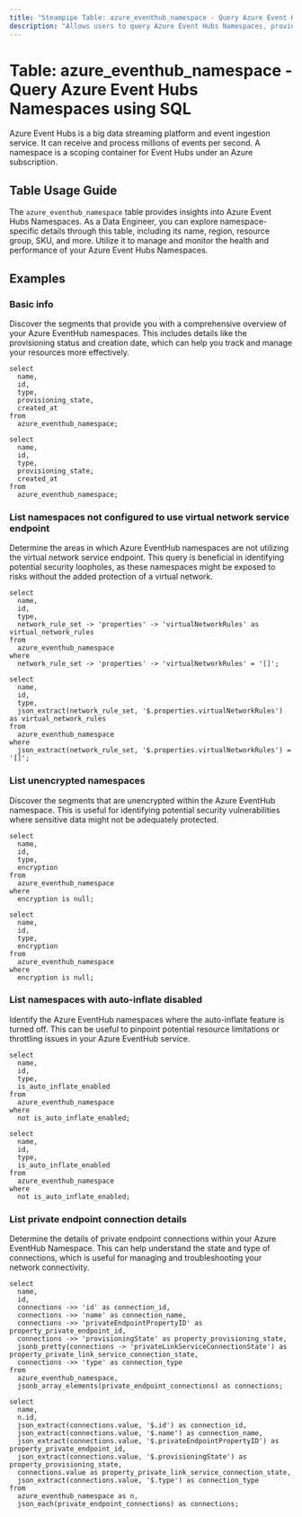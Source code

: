 ```yaml
---
title: "Steampipe Table: azure_eventhub_namespace - Query Azure Event Hubs Namespaces using SQL"
description: "Allows users to query Azure Event Hubs Namespaces, providing insights into the details of each namespace, including its name, region, resource group, SKU, and more."
---
```


# Table: azure_eventhub_namespace - Query Azure Event Hubs Namespaces using SQL

Azure Event Hubs is a big data streaming platform and event ingestion service. It can receive and process millions of events per second. A namespace is a scoping container for Event Hubs under an Azure subscription.

## Table Usage Guide

The `azure_eventhub_namespace` table provides insights into Azure Event Hubs Namespaces. As a Data Engineer, you can explore namespace-specific details through this table, including its name, region, resource group, SKU, and more. Utilize it to manage and monitor the health and performance of your Azure Event Hubs Namespaces.

## Examples

### Basic info
Discover the segments that provide you with a comprehensive overview of your Azure EventHub namespaces. This includes details like the provisioning status and creation date, which can help you track and manage your resources more effectively.

```sql+postgres
select
  name,
  id,
  type,
  provisioning_state,
  created_at
from
  azure_eventhub_namespace;
```

```sql+sqlite
select
  name,
  id,
  type,
  provisioning_state,
  created_at
from
  azure_eventhub_namespace;
```

### List namespaces not configured to use virtual network service endpoint
Determine the areas in which Azure EventHub namespaces are not utilizing the virtual network service endpoint. This query is beneficial in identifying potential security loopholes, as these namespaces might be exposed to risks without the added protection of a virtual network.

```sql+postgres
select
  name,
  id,
  type,
  network_rule_set -> 'properties' -> 'virtualNetworkRules' as virtual_network_rules
from
  azure_eventhub_namespace
where
  network_rule_set -> 'properties' -> 'virtualNetworkRules' = '[]';
```

```sql+sqlite
select
  name,
  id,
  type,
  json_extract(network_rule_set, '$.properties.virtualNetworkRules') as virtual_network_rules
from
  azure_eventhub_namespace
where
  json_extract(network_rule_set, '$.properties.virtualNetworkRules') = '[]';
```

### List unencrypted namespaces
Discover the segments that are unencrypted within the Azure EventHub namespace. This is useful for identifying potential security vulnerabilities where sensitive data might not be adequately protected.

```sql+postgres
select
  name,
  id,
  type,
  encryption
from
  azure_eventhub_namespace
where
  encryption is null;
```

```sql+sqlite
select
  name,
  id,
  type,
  encryption
from
  azure_eventhub_namespace
where
  encryption is null;
```

### List namespaces with auto-inflate disabled
Identify the Azure EventHub namespaces where the auto-inflate feature is turned off. This can be useful to pinpoint potential resource limitations or throttling issues in your Azure EventHub service.

```sql+postgres
select
  name,
  id,
  type,
  is_auto_inflate_enabled
from
  azure_eventhub_namespace
where
  not is_auto_inflate_enabled;
```

```sql+sqlite
select
  name,
  id,
  type,
  is_auto_inflate_enabled
from
  azure_eventhub_namespace
where
  not is_auto_inflate_enabled;
```

### List private endpoint connection details
Determine the details of private endpoint connections within your Azure EventHub Namespace. This can help understand the state and type of connections, which is useful for managing and troubleshooting your network connectivity.

```sql+postgres
select
  name,
  id,
  connections ->> 'id' as connection_id,
  connections ->> 'name' as connection_name,
  connections ->> 'privateEndpointPropertyID' as property_private_endpoint_id,
  connections ->> 'provisioningState' as property_provisioning_state,
  jsonb_pretty(connections -> 'privateLinkServiceConnectionState') as property_private_link_service_connection_state,
  connections ->> 'type' as connection_type
from
  azure_eventhub_namespace,
  jsonb_array_elements(private_endpoint_connections) as connections;
```

```sql+sqlite
select
  name,
  n.id,
  json_extract(connections.value, '$.id') as connection_id,
  json_extract(connections.value, '$.name') as connection_name,
  json_extract(connections.value, '$.privateEndpointPropertyID') as property_private_endpoint_id,
  json_extract(connections.value, '$.provisioningState') as property_provisioning_state,
  connections.value as property_private_link_service_connection_state,
  json_extract(connections.value, '$.type') as connection_type
from
  azure_eventhub_namespace as n,
  json_each(private_endpoint_connections) as connections;
```